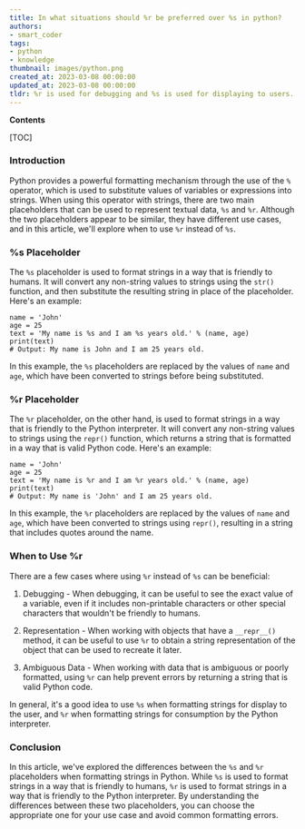 ```yaml
---
title: In what situations should %r be preferred over %s in python?
authors:
- smart_coder
tags:
- python
- knowledge
thumbnail: images/python.png
created_at: 2023-03-08 00:00:00
updated_at: 2023-03-08 00:00:00
tldr: %r is used for debugging and %s is used for displaying to users.
---
```


**Contents**

[TOC]

### Introduction

Python provides a powerful formatting mechanism through the use of the `%` operator, which is used to substitute values of variables or expressions into strings. When using this operator with strings, there are two main placeholders that can be used to represent textual data, `%s` and `%r`. Although the two placeholders appear to be similar, they have different use cases, and in this article, we'll explore when to use `%r` instead of `%s`.

### %s Placeholder

The `%s` placeholder is used to format strings in a way that is friendly to humans. It will convert any non-string values to strings using the `str()` function, and then substitute the resulting string in place of the placeholder. Here's an example:

```
name = 'John'
age = 25
text = 'My name is %s and I am %s years old.' % (name, age)
print(text)
# Output: My name is John and I am 25 years old.
```

In this example, the `%s` placeholders are replaced by the values of `name` and `age`, which have been converted to strings before being substituted.

### %r Placeholder

The `%r` placeholder, on the other hand, is used to format strings in a way that is friendly to the Python interpreter. It will convert any non-string values to strings using the `repr()` function, which returns a string that is formatted in a way that is valid Python code. Here's an example:

```
name = 'John'
age = 25
text = 'My name is %r and I am %r years old.' % (name, age)
print(text)
# Output: My name is 'John' and I am 25 years old.
```

In this example, the `%r` placeholders are replaced by the values of `name` and `age`, which have been converted to strings using `repr()`, resulting in a string that includes quotes around the name.

### When to Use %r

There are a few cases where using `%r` instead of `%s` can be beneficial:

1. Debugging - When debugging, it can be useful to see the exact value of a variable, even if it includes non-printable characters or other special characters that wouldn't be friendly to humans.

2. Representation - When working with objects that have a `__repr__()` method, it can be useful to use `%r` to obtain a string representation of the object that can be used to recreate it later.

3. Ambiguous Data - When working with data that is ambiguous or poorly formatted, using `%r` can help prevent errors by returning a string that is valid Python code.

In general, it's a good idea to use `%s` when formatting strings for display to the user, and `%r` when formatting strings for consumption by the Python interpreter.

### Conclusion

In this article, we've explored the differences between the `%s` and `%r` placeholders when formatting strings in Python. While `%s` is used to format strings in a way that is friendly to humans, `%r` is used to format strings in a way that is friendly to the Python interpreter. By understanding the differences between these two placeholders, you can choose the appropriate one for your use case and avoid common formatting errors.
